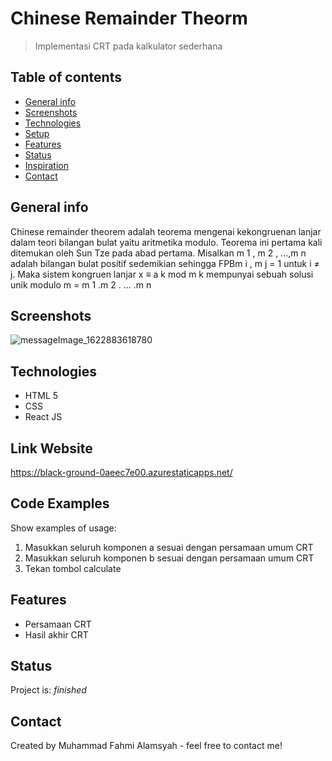 # Chinese Remainder Theorm
> Implementasi CRT pada kalkulator sederhana

## Table of contents
* [General info](#general-info)
* [Screenshots](#screenshots)
* [Technologies](#technologies)
* [Setup](#setup)
* [Features](#features)
* [Status](#status)
* [Inspiration](#inspiration)
* [Contact](#contact)

## General info
Chinese remainder theorem adalah teorema mengenai kekongruenan lanjar dalam teori bilangan bulat yaitu aritmetika modulo. Teorema ini pertama kali ditemukan oleh Sun Tze pada abad pertama. Misalkan m 1 , m 2 , ...,m n adalah bilangan bulat positif sedemikian sehingga FPBm i , m j = 1 untuk i ≠ j. Maka sistem kongruen lanjar x ≡ a k mod m k mempunyai sebuah solusi unik modulo m = m 1 .m 2 . ... .m n 

## Screenshots
![messageImage_1622883618780](https://user-images.githubusercontent.com/49779495/120886279-52c32400-c617-11eb-93be-851d57d1c45b.jpg)

## Technologies
* HTML 5
* CSS
* React JS

## Link Website
https://black-ground-0aeec7e00.azurestaticapps.net/

## Code Examples
Show examples of usage:
1. Masukkan seluruh komponen a sesuai dengan persamaan umum CRT
2. Masukkan seluruh komponen b sesuai dengan persamaan umum CRT
3. Tekan tombol calculate

## Features
* Persamaan CRT
* Hasil akhir CRT

## Status
Project is: _finished_

## Contact
Created by Muhammad Fahmi Alamsyah - feel free to contact me!
